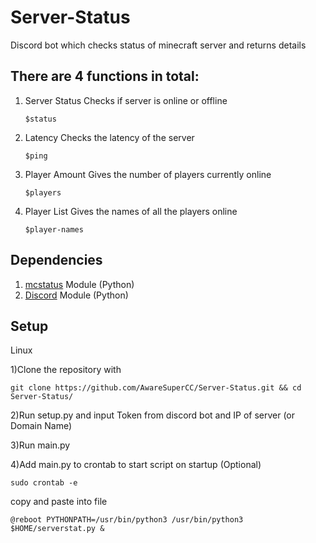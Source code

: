 # Server-Status
Discord bot which checks status of minecraft server and returns details

## There are 4 functions in total:
  
  1. Server Status
     Checks if server is online or offline
      ```
      $status
      ```
  
  2. Latency
     Checks the latency of the server
     ```
     $ping
     ```
  
  3. Player Amount
     Gives the number of players currently online
     ```
     $players
     ```
  
  4. Player List
     Gives the names of all the players online
     ```
     $player-names
     ```
    

## Dependencies

1) [mcstatus](https://github.com/Dinnerbone/mcstatus) Module (Python)
2) [Discord](https://pypi.org/project/discord.py/) Module (Python)



## Setup

Linux

1)Clone the repository with 
         
```
git clone https://github.com/AwareSuperCC/Server-Status.git && cd Server-Status/
```

2)Run setup.py and input Token from discord bot and IP of server (or Domain Name)
    
3)Run main.py
    
4)Add main.py to crontab to start script on startup (Optional)
        
```
sudo crontab -e
```
  copy and paste into file
       
```
@reboot PYTHONPATH=/usr/bin/python3 /usr/bin/python3 $HOME/serverstat.py &
```
